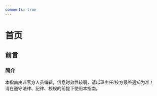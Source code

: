 ```yaml
---
comments: true
---
```


# 首页

## 前言

### 简介

本指南由非官方人员编辑，信息时效性较弱，请以班主任/校方最终通知为准！<br>
请在遵守法律、纪律、校规的前提下使用本指南。<br>

